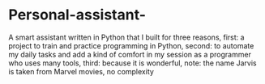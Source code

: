 # Personal-assistant-
A smart assistant written in Python that I built for three reasons, first: a project to train and practice programming in Python, second: to automate my daily tasks and add a kind of comfort in my session as a programmer who uses many tools, third: because it is wonderful, note: the name Jarvis is taken from Marvel movies, no complexity
